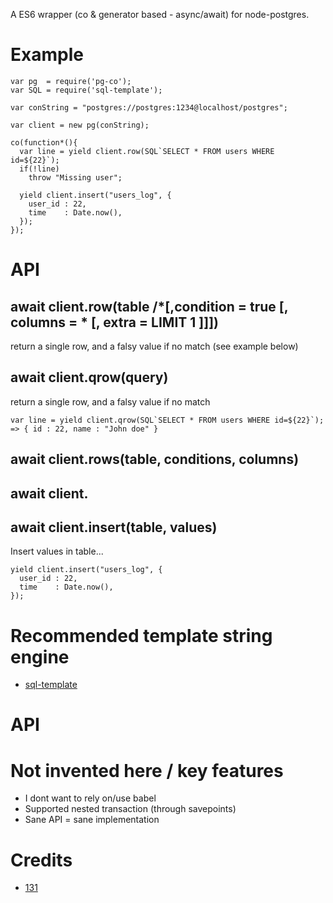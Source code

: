A ES6 wrapper (co & generator based - async/await) for node-postgres.


# Example

```
var pg  = require('pg-co');
var SQL = require('sql-template');

var conString = "postgres://postgres:1234@localhost/postgres";

var client = new pg(conString);

co(function*(){
  var line = yield client.row(SQL`SELECT * FROM users WHERE id=${22}`);
  if(!line)
    throw "Missing user";

  yield client.insert("users_log", {
    user_id : 22,
    time    : Date.now(),
  });
});

```

# API
## await client.row(table /*[,condition = true [, columns = * [, extra = LIMIT 1 ]]])
return a single row, and a falsy value if no match (see example below)

## await client.qrow(query)
return a single row, and a falsy value if no match
```
var line = yield client.qrow(SQL`SELECT * FROM users WHERE id=${22}`);
=> { id : 22, name : "John doe" }
```
## await client.rows(table, conditions, columns)


## await client.


## await client.insert(table, values)
Insert values in table...
```
yield client.insert("users_log", {
  user_id : 22,
  time    : Date.now(),
});
```




# Recommended template string engine
* [sql-template](https://github.com/131/sql-template)

# API


# Not invented here / key features
* I dont want to rely on/use babel
* Supported nested transaction (through savepoints)
* Sane API = sane implementation


# Credits
* [131](https://github.com/131)
